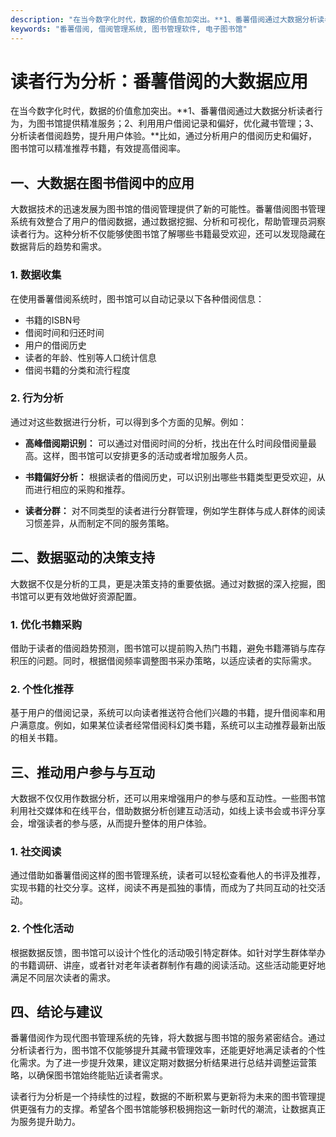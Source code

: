 ```yaml
---
description: "在当今数字化时代，数据的价值愈加突出。**1、番薯借阅通过大数据分析读者行为，为图书馆提供精准服务；2、利用用户借阅记录和偏好，优化藏书管理；3、分析读者借阅趋势，提升用户体验。**比如，通过分析用户的借阅历史和偏好，图书馆可以精准推荐书籍，有效提高借阅率。"
keywords: "番薯借阅, 借阅管理系统, 图书管理软件, 电子图书馆"
---
```

# 读者行为分析：番薯借阅的大数据应用

在当今数字化时代，数据的价值愈加突出。**1、番薯借阅通过大数据分析读者行为，为图书馆提供精准服务；2、利用用户借阅记录和偏好，优化藏书管理；3、分析读者借阅趋势，提升用户体验。**比如，通过分析用户的借阅历史和偏好，图书馆可以精准推荐书籍，有效提高借阅率。

## 一、大数据在图书借阅中的应用

大数据技术的迅速发展为图书馆的借阅管理提供了新的可能性。番薯借阅图书管理系统有效整合了用户的借阅数据，通过数据挖掘、分析和可视化，帮助管理员洞察读者行为。这种分析不仅能够使图书馆了解哪些书籍最受欢迎，还可以发现隐藏在数据背后的趋势和需求。

### 1. 数据收集

在使用番薯借阅系统时，图书馆可以自动记录以下各种借阅信息：

- 书籍的ISBN号
- 借阅时间和归还时间
- 用户的借阅历史
- 读者的年龄、性别等人口统计信息
- 借阅书籍的分类和流行程度

### 2. 行为分析

通过对这些数据进行分析，可以得到多个方面的见解。例如：

- **高峰借阅期识别：** 可以通过对借阅时间的分析，找出在什么时间段借阅量最高。这样，图书馆可以安排更多的活动或者增加服务人员。

- **书籍偏好分析：** 根据读者的借阅历史，可以识别出哪些书籍类型更受欢迎，从而进行相应的采购和推荐。

- **读者分群：** 对不同类型的读者进行分群管理，例如学生群体与成人群体的阅读习惯差异，从而制定不同的服务策略。

## 二、数据驱动的决策支持

大数据不仅是分析的工具，更是决策支持的重要依据。通过对数据的深入挖掘，图书馆可以更有效地做好资源配置。

### 1. 优化书籍采购

借助于读者的借阅趋势预测，图书馆可以提前购入热门书籍，避免书籍滞销与库存积压的问题。同时，根据借阅频率调整图书采办策略，以适应读者的实际需求。

### 2. 个性化推荐

基于用户的借阅记录，系统可以向读者推送符合他们兴趣的书籍，提升借阅率和用户满意度。例如，如果某位读者经常借阅科幻类书籍，系统可以主动推荐最新出版的相关书籍。

## 三、推动用户参与与互动

大数据不仅仅用作数据分析，还可以用来增强用户的参与感和互动性。一些图书馆利用社交媒体和在线平台，借助数据分析创建互动活动，如线上读书会或书评分享会，增强读者的参与感，从而提升整体的用户体验。

### 1. 社交阅读

通过借助如番薯借阅这样的图书管理系统，读者可以轻松查看他人的书评及推荐，实现书籍的社交分享。这样，阅读不再是孤独的事情，而成为了共同互动的社交活动。

### 2. 个性化活动

根据数据反馈，图书馆可以设计个性化的活动吸引特定群体。如针对学生群体举办的书籍调研、讲座，或者针对老年读者群制作有趣的阅读活动。这些活动能更好地满足不同层次读者的需求。

## 四、结论与建议

番薯借阅作为现代图书管理系统的先锋，将大数据与图书馆的服务紧密结合。通过分析读者行为，图书馆不仅能够提升其藏书管理效率，还能更好地满足读者的个性化需求。为了进一步提升效果，建议定期对数据分析结果进行总结并调整运营策略，以确保图书馆始终能贴近读者需求。

读者行为分析是一个持续性的过程，数据的不断积累与更新将为未来的图书管理提供更强有力的支撑。希望各个图书馆能够积极拥抱这一新时代的潮流，让数据真正为服务提升助力。
